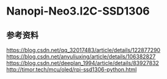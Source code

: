 # Nanopi-Neo3.I2C-SSD1306
## 参考资料
https://blog.csdn.net/qq_32017483/article/details/122877290
https://blog.csdn.net/anyuliuxing/article/details/106382827
https://blog.csdn.net/deeplan_1994/article/details/83927832
http://timor.tech/mcu/oled/rpi-ssd1306-python.html
